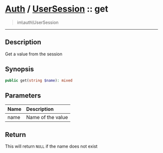 # [Auth](auth.md) / [UserSession](auth-UserSession.md) :: get
 > im\auth\UserSession
____

## Description
Get a value from the session

## Synopsis
```php
public get(string $name): mixed
```

## Parameters
| Name | Description |
| :--- | :---------- |
| name | Name of the value |

## Return
This will return `NULL` if the name does not exist
